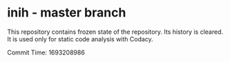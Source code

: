 # inih - master branch

This repository contains frozen state of the repository.
Its history is cleared. It is used only for static code
analysis with Codacy.

Commit Time: 1693208986